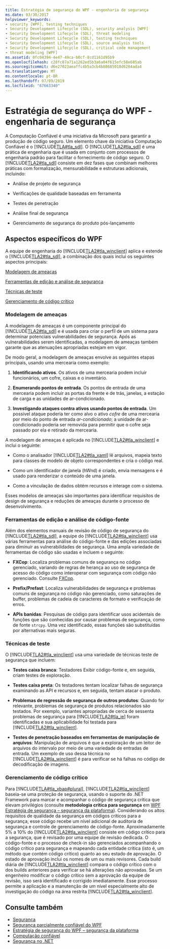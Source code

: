 ```yaml
---
title: Estratégia de segurança do WPF - engenharia de segurança
ms.date: 03/30/2017
helpviewer_keywords:
- security [WPF], testing techniques
- Security Development Lifecycle (SDL), security analysis [WPF]
- Security Development Lifecycle (SDL), threat modeling
- Security Development Lifecycle (SDL), testing techniques
- Security Development Lifecycle (SDL), source analysis tools
- Security Development Lifecycle (SDL), critical code management
- threat modeling [WPF]
ms.assetid: 0fc04394-4e47-49ca-b0cf-8cd1161d95b9
ms.openlocfilehash: c28fc87a71a1262ed5b3a6a04f615efc58e685ab
ms.sourcegitcommit: d6e27023aeaffc4b5a3cb4b88685018d6284ada4
ms.translationtype: MT
ms.contentlocale: pt-BR
ms.lasthandoff: 07/09/2019
ms.locfileid: "67663340"
---
```

# <a name="wpf-security-strategy---security-engineering"></a>Estratégia de segurança do WPF - engenharia de segurança
A Computação Confiável é uma iniciativa da Microsoft para garantir a produção de código seguro. Um elemento chave da iniciativa Computação Confiável é o [!INCLUDE[TLA#tla_sdl](../../../includes/tlasharptla-sdl-md.md)]. O [!INCLUDE[TLA2#tla_sdl](../../../includes/tla2sharptla-sdl-md.md)] é uma prática de engenharia que é usada em conjunto com processos de engenharia padrão para facilitar o fornecimento de código seguro. O [!INCLUDE[TLA2#tla_sdl](../../../includes/tla2sharptla-sdl-md.md)] consiste em dez fases que combinam melhores práticas com formalização, mensurabilidade e estruturas adicionais, incluindo:  
  
- Análise de projeto de segurança  
  
- Verificações de qualidade baseadas em ferramenta  
  
- Testes de penetração  
  
- Análise final de segurança  
  
- Gerenciamento de segurança do produto pós-lançamento  
  
## <a name="wpf-specifics"></a>Aspectos específicos do WPF  
 A equipe de engenharia do [!INCLUDE[TLA2#tla_winclient](../../../includes/tla2sharptla-winclient-md.md)] aplica e estende o [!INCLUDE[TLA2#tla_sdl](../../../includes/tla2sharptla-sdl-md.md)], a combinação dos quais inclui os seguintes aspectos principais:  
  
 [Modelagem de ameaças](#threat_modeling)  
  
 [Ferramentas de edição e análise de segurança](#tools)  
  
 [Técnicas de teste](#techniques)  
  
 [Gerenciamento de código crítico](#critical_code)  
  
<a name="threat_modeling"></a>   
### <a name="threat-modeling"></a>Modelagem de ameaças  
 A modelagem de ameaças é um componente principal do [!INCLUDE[TLA2#tla_sdl](../../../includes/tla2sharptla-sdl-md.md)] e é usada para criar o perfil de um sistema para determinar potenciais vulnerabilidades de segurança. Após as vulnerabilidades serem identificadas, a modelagem de ameaças também garante que as atenuações apropriadas estejam em vigor.  
  
 De modo geral, a modelagem de ameaças envolve as seguintes etapas principais, usando uma mercearia como exemplo:  
  
1. **Identificando ativos**. Os ativos de uma mercearia podem incluir funcionários, um cofre, caixas e o inventário.  
  
2. **Enumerando pontos de entrada**. Os pontos de entrada de uma mercearia podem incluir as portas da frente e de trás, janelas, a estação de carga e as unidades de ar-condicionado.  
  
3. **Investigando ataques contra ativos usando pontos de entrada**. Um possível ataque poderia ter como alvo o ativo *cofre* de uma mercearia por meio do ponto de entrada *ar-condicionado*; a unidade de ar-condicionado poderia ser removida para permitir que o cofre seja passado por ela e retirado da mercearia.  
  
 A modelagem de ameaças é aplicada no [!INCLUDE[TLA2#tla_winclient](../../../includes/tla2sharptla-winclient-md.md)] e inclui o seguinte:  
  
- Como o analisador [!INCLUDE[TLA2#tla_xaml](../../../includes/tla2sharptla-xaml-md.md)] lê arquivos, mapeia texto para classes de modelo de objeto correspondentes e cria o código real.  
  
- Como um identificador de janela (hWnd) é criado, envia mensagens e é usado para renderizar o conteúdo de uma janela.  
  
- Como a vinculação de dados obtém recursos e interage com o sistema.  
  
 Esses modelos de ameaças são importantes para identificar requisitos de design de segurança e reduções de ameaças durante o processo de desenvolvimento.  
  
<a name="tools"></a>   
### <a name="source-analysis-and-editing-tools"></a>Ferramentas de edição e análise de código-fonte  
 Além dos elementos manuais de revisão de código de segurança do [!INCLUDE[TLA2#tla_sdl](../../../includes/tla2sharptla-sdl-md.md)], a equipe do [!INCLUDE[TLA2#tla_winclient](../../../includes/tla2sharptla-winclient-md.md)] usa várias ferramentas para análise do código-fonte e das edições associadas para diminuir as vulnerabilidades de segurança. Uma ampla variedade de ferramentas de código são usadas e incluem o seguinte:  
  
- **FXCop**: Localiza problemas comuns de segurança no código gerenciado, variando de regras de herança ao uso de segurança de acesso do código como interoperar com segurança com código não gerenciado. Consulte [FXCop](https://docs.microsoft.com/previous-versions/dotnet/netframework-3.0/bb429476%28v=vs.80%29).  
  
- **Prefix/Prefast**: Localiza vulnerabilidades de segurança e problemas comuns de segurança no código não gerenciado, como saturações de buffer, problemas de cadeia de caracteres de formato e verificação de erros.  
  
- **APIs banidas**: Pesquisas de código para identificar usos acidentais de funções que são conhecidas por causar problemas de segurança, como de fonte `strcpy`. Uma vez identificado, essas funções são substituídas por alternativas mais seguras.  
  
<a name="techniques"></a>   
### <a name="testing-techniques"></a>Técnicas de teste  
 O [!INCLUDE[TLA2#tla_winclient](../../../includes/tla2sharptla-winclient-md.md)] usa uma variedade de técnicas teste de segurança que incluem:  
  
- **Testes caixa branca**: Testadores Exibir código-fonte e, em seguida, criam testes de exploração.
  
- **Testes caixa preta**: Os testadores tentam localizar falhas de segurança examinando as API e recursos e, em seguida, tentam atacar o produto.  
  
- **Problemas de regressão de segurança de outros produtos**: Quando for relevante, problemas de segurança de produtos relacionados são testados. Por exemplo, variantes apropriadas de cerca de sessenta problemas de segurança para [!INCLUDE[TLA2#tla_ie](../../../includes/tla2sharptla-ie-md.md)] foram identificadas e sua aplicabilidade foi testada para [!INCLUDE[TLA2#tla_winclient](../../../includes/tla2sharptla-winclient-md.md)].  
  
- **Testes de penetração baseados em ferramentas de manipulação de arquivos**: Manipulação de arquivos é que a exploração de um leitor de arquivos do intervalo por meio de uma variedade de entradas de entrada. Um exemplo de uso dessa técnica no [!INCLUDE[TLA2#tla_winclient](../../../includes/tla2sharptla-winclient-md.md)] é para verificar se há falhas no código de decodificação de imagens.  
  
<a name="critical_code"></a>   
### <a name="critical-code-management"></a>Gerenciamento de código crítico  
 Para [!INCLUDE[TLA#tla_xbap#plural](../../../includes/tlasharptla-xbapsharpplural-md.md)], [!INCLUDE[TLA2#tla_winclient](../../../includes/tla2sharptla-winclient-md.md)] baseia-se uma proteção de segurança, usando o suporte do .NET Framework para marcar e acompanhar o código de segurança crítica que elevam privilégios (consulte **metodologia crítica para segurança** em [WPF Estratégia de segurança – segurança da plataforma](wpf-security-strategy-platform-security.md)). Considerando os altos requisitos de qualidade da segurança em códigos críticos para a segurança, esse código recebe um nível adicional de auditoria de segurança e controle de gerenciamento de código-fonte. Aproximadamente 5% a 10% do [!INCLUDE[TLA2#tla_winclient](../../../includes/tla2sharptla-winclient-md.md)] consiste em código crítico para a segurança, que é revisado por uma equipe de revisão dedicada. O código-fonte e o processo de check-in são gerenciados acompanhando o código crítico para segurança e mapeando cada entidade crítica (isto é, um método que contém código crítico) quanto ao seu estado de aprovação. O estado de aprovação inclui os nomes de um ou mais revisores. Cada build diária de [!INCLUDE[TLA2#tla_winclient](../../../includes/tla2sharptla-winclient-md.md)] compara o código crítico com o dos builds anteriores para verificar se há alterações não aprovadas. Se um engenheiro modificar o código crítico sem a aprovação da equipe de revisão, isso será identificado e corrigido imediatamente. Esse processo permite a aplicação e a manutenção de um nível especialmente alto de investigação do código na área restrita [!INCLUDE[TLA2#tla_winclient](../../../includes/tla2sharptla-winclient-md.md)].  
  
## <a name="see-also"></a>Consulte também

- [Segurança](security-wpf.md)
- [Segurança parcialmente confiável do WPF](wpf-partial-trust-security.md)
- [Estratégia de segurança do WPF – segurança da plataforma](wpf-security-strategy-platform-security.md)
- [Computação confiável](https://www.microsoft.com/mscorp/twc/default.mspx)
- [Segurança no .NET](../../standard/security/index.md)
